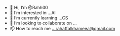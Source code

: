 - 👋 Hi, I’m @Rahh00
- 👀 I’m interested in ...AI
- 🌱 I’m currently learning ...CS
- 💞️ I’m looking to collaborate on ...
- 📫 How to reach me ...rahaffalkhameea@gmail.com

<!---
Rahh00/Rahh00 is a ✨ special ✨ repository because its `README.md` (this file) appears on your GitHub profile.
You can click the Preview link to take a look at your changes.
--->
